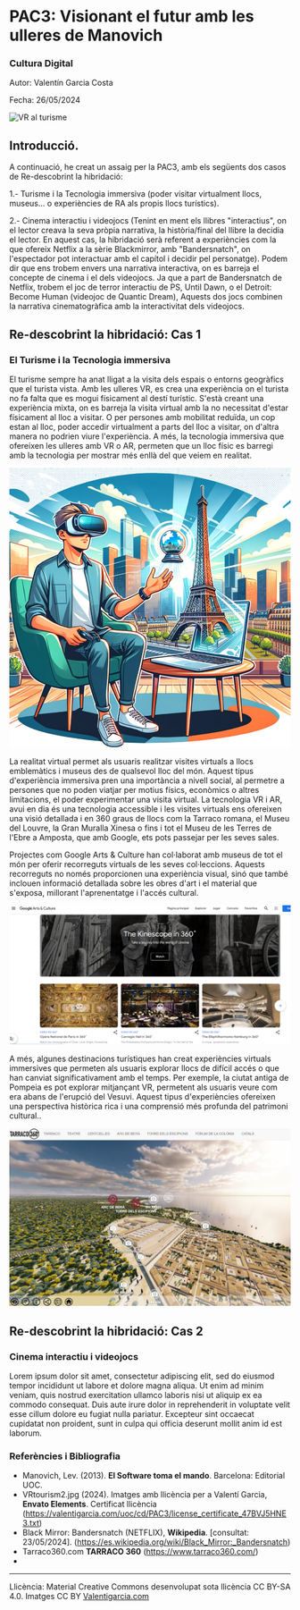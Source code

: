 # PAC3: Visionant el futur amb les ulleres de Manovich

### Cultura Digital 


Autor: Valentín Garcia Costa


Fecha: 26/05/2024

![VR al turisme](https://github.com/VGARCIACOSTA/PEC3_Manovich_Reloaded/blob/main/imatges/VRtourism2.jpg)



## Introducció.


A continuació, he creat un assaig per la PAC3, amb els següents dos casos de Re-descobrint la hibridació:

1.- Turisme i la Tecnologia immersiva (poder visitar virtualment llocs, museus... o experiències de RA als propis llocs turístics).

2.- Cinema interactiu i videojocs (Tenint en ment els llibres "interactius", on el lector creava la seva pròpia narrativa, la història/final del llibre la decidia el lector. En aquest cas, la hibridació serà referent a experiències com la que ofereix Netflix a la sèrie Blackmirror, amb "Bandersnatch", on l'espectador pot interactuar amb el capítol i decidir pel personatge). Podem dir que ens trobem envers una narrativa interactiva, on es barreja el concepte de cinema i el dels videojocs. Ja que a part de Bandersnatch de Netflix, trobem el joc de terror interactiu de PS, Until Dawn, o el Detroit: Become Human (videojoc de Quantic Dream), Aquests dos jocs combinen la narrativa cinematogràfica amb la interactivitat dels videojocs.


## Re-descobrint la hibridació: Cas 1
### El Turisme i la Tecnologia immersiva

El turisme sempre ha anat lligat a la visita dels espais o entorns geogràfics que el turista vista. Amb les ulleres VR, es crea una experiència on el turista no fa falta que es mogui físicament al destí turístic. S'està creant una experiència mixta, on es barreja la visita virtual amb la no necessitat d'estar físicament al lloc a visitar. O per persones amb mobilitat reduïda, un cop estan al lloc, poder accedir virtualment a parts del lloc a visitar, on d'altra manera no podrien viure l'experiència. A més, la tecnologia immersiva que ofereixen les ulleres amb VR o AR, permeten que un lloc físic es barregi amb la tecnologia per mostrar més enllà del que veiem en realitat.

![VR al turisme](https://github.com/VGARCIACOSTA/PEC3_Manovich_Reloaded/blob/main/imatges/VRtourism1.png)

La realitat virtual permet als usuaris realitzar visites virtuals a llocs emblemàtics i museus des de qualsevol lloc del món. Aquest tipus d'experiència immersiva pren una importància a nivell social, al permetre a persones que no poden viatjar per motius físics, econòmics o altres limitacions, el poder experimentar una visita virtual. La tecnologia VR i AR, avui en dia és una tecnologia accessible i les visites virtuals ens ofereixen una visió detallada i en 360 graus de llocs com la Tarraco romana, el Museu del Louvre, la Gran Muralla Xinesa o fins i tot el Museu de les Terres de l'Ebre a Amposta, que amb Google, ets pots passejar per les seves sales.

Projectes com Google Arts & Culture han col·laborat amb museus de tot el món per oferir recorreguts virtuals de les seves col·leccions. Aquests recorreguts no només proporcionen una experiència visual, sinó que també inclouen informació detallada sobre les obres d'art i el material que s'exposa, millorant l'aprenentatge i l'accés cultural.

![VR al turisme](https://github.com/VGARCIACOSTA/PEC3_Manovich_Reloaded/blob/main/imatges/GoogleArts1.png)

A més, algunes destinacions turístiques han creat experiències virtuals immersives que permeten als usuaris explorar llocs de difícil accés o que han canviat significativament amb el temps. Per exemple, la ciutat antiga de Pompeia es pot explorar mitjançant VR, permetent als usuaris veure com era abans de l'erupció del Vesuvi. Aquest tipus d'experiències ofereixen una perspectiva històrica rica i una comprensió més profunda del patrimoni cultural..

![VR al turisme, Tarraco360](https://github.com/VGARCIACOSTA/PEC3_Manovich_Reloaded/blob/main/imatges/Tarraco360.png)


## Re-descobrint la hibridació: Cas 2
### Cinema interactiu i videojocs

Lorem ipsum dolor sit amet, consectetur adipiscing elit, sed do eiusmod tempor incididunt ut labore et dolore magna aliqua. Ut enim ad minim veniam, quis nostrud exercitation ullamco laboris nisi ut aliquip ex ea commodo consequat. Duis aute irure dolor in reprehenderit in voluptate velit esse cillum dolore eu fugiat nulla pariatur. Excepteur sint occaecat cupidatat non proident, sunt in culpa qui officia deserunt mollit anim id est laborum.


### Referències i Bibliografia

* Manovich, Lev. (2013). **El Software toma el mando**. Barcelona: Editorial UOC.
* VRtourism2.jpg (2024). Imatges amb llicència per a Valentí Garcia, **Envato Elements**. Certificat llicència (https://valentigarcia.com/uoc/cd/PAC3/license_certificate_47BVJ5HNE3.txt)
* Black Mirror: Bandersnatch (NETFLIX), **Wikipedia**. [consultat: 23/05/2024]. (https://es.wikipedia.org/wiki/Black_Mirror:_Bandersnatch)
* Tarraco360.com **TARRACO 360** (https://www.tarraco360.com/)
* 


----

Llicència: Material Creative Commons desenvolupat sota llicència CC BY-SA 4.0. Imatges CC BY [Valentigarcia.com](https://valentigarcia.com/uoc/cd/PAC3) 
